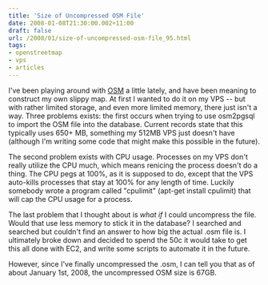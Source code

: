 ```yaml
---
title: 'Size of Uncompressed OSM File'
date: 2008-01-08T21:30:00.002+11:00
draft: false
url: /2008/01/size-of-uncompressed-osm-file_95.html
tags: 
- openstreetmap
- vps
- articles
---
```


I've been playing around with [OSM](http://www.openstreetmap.com) a little lately, and have been meaning to construct my own slippy map. At first I wanted to do it on my VPS -- but with rather limited storage, and even more limited memory, there just isn't a way. Three problems exists: the first occurs when trying to use osm2pgsql to import the OSM file into the database. Current records state that this typically uses 650+ MB, something my 512MB VPS just doesn't have (although I'm writing some code that might make this possible in the future).

The second problem exists with CPU usage. Processes on my VPS don't really utilize the CPU much, which means renicing the process doesn't do a thing. The CPU pegs at 100%, as it is supposed to do, except that the VPS auto-kills processes that stay at 100% for any length of time. Luckily somebody wrote a program called "cpulimit" (apt-get install cpulimit) that will cap the CPU usage for a process.

The last problem that I thought about is _what if_ I could uncompress the file. Would that use less memory to stick it in the database? I searched and searched but couldn't find an answer to how big the actual .osm file is. I ultimately broke down and decided to spend the 50c it would take to get this all done with EC2, and write some scripts to automate it in the future.

However, since I've finally uncompressed the .osm, I can tell you that as of about January 1st, 2008, the uncompressed OSM size is 67GB.